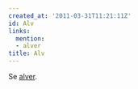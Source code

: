 ```yaml
---
created_at: '2011-03-31T11:21:11Z'
id: Alv
links:
  mention:
  - alver
title: Alv
---
```


Se [alver].

  [alver]: alver
